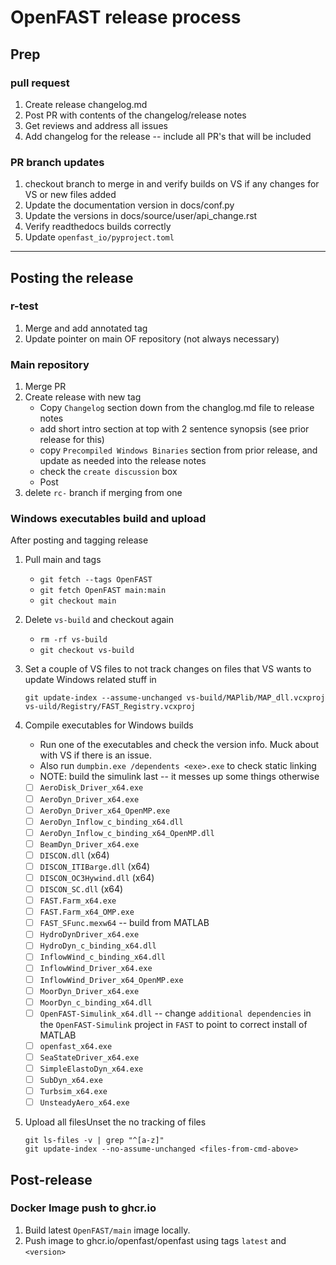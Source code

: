# OpenFAST release process

## Prep
### pull request
1. Create release changelog.md
2. Post PR with contents of the changelog/release notes
3. Get reviews and address all issues
4. Add changelog for the release -- include all PR's that will be included

### PR branch updates
1. checkout branch to merge in and verify builds on VS if any changes for VS or new files added
2. Update the documentation version in docs/conf.py
3. Update the versions in docs/source/user/api_change.rst
4. Verify readthedocs builds correctly
5. Update `openfast_io/pyproject.toml`

****

## Posting the release
### r-test
1. Merge and add annotated tag
2. Update pointer on main OF repository (not always necessary)

### Main repository
1. Merge PR
2. Create release with new tag
   * Copy `Changelog` section down from the changlog.md file to release notes
   * add short intro section at top with 2 sentence synopsis (see prior release for this)
   * copy `Precompiled Windows Binaries` section from prior release, and update as needed into the release notes
   * check the `create discussion` box
   * Post
3. delete `rc-` branch if merging from one

### Windows executables build and upload
After posting and tagging release
1. Pull main and tags
   * `git fetch --tags OpenFAST`
   * `git fetch OpenFAST main:main`
   * `git checkout main`
2. Delete `vs-build` and checkout again
   * `rm -rf vs-build`
   * `git checkout vs-build`
3. Set a couple of VS files to not track changes on files that VS wants to update Windows related stuff in
   ```
   git update-index --assume-unchanged vs-build/MAPlib/MAP_dll.vcxproj vs-uild/Registry/FAST_Registry.vcxproj
   ```

4. Compile executables for Windows builds
   * Run one of the executables and check the version info. Muck about with VS if there is an issue.
   * Also run `dumpbin.exe /dependents <exe>.exe` to check static linking
   * NOTE: build the simulink last -- it messes up some things otherwise
    - [ ] `AeroDisk_Driver_x64.exe`
    - [ ] `AeroDyn_Driver_x64.exe`
    - [ ] `AeroDyn_Driver_x64_OpenMP.exe`
    - [ ] `AeroDyn_Inflow_c_binding_x64.dll`
    - [ ] `AeroDyn_Inflow_c_binding_x64_OpenMP.dll`
    - [ ] `BeamDyn_Driver_x64.exe`
    - [ ] `DISCON.dll` (x64)
    - [ ] `DISCON_ITIBarge.dll` (x64)
    - [ ] `DISCON_OC3Hywind.dll` (x64)
    - [ ] `DISCON_SC.dll` (x64)
    - [ ] `FAST.Farm_x64.exe`
    - [ ] `FAST.Farm_x64_OMP.exe`
    - [ ] `FAST_SFunc.mexw64` -- build from MATLAB
    - [ ] `HydroDynDriver_x64.exe`
    - [ ] `HydroDyn_c_binding_x64.dll`
    - [ ] `InflowWind_c_binding_x64.dll`
    - [ ] `InflowWind_Driver_x64.exe`
    - [ ] `InflowWind_Driver_x64_OpenMP.exe`
    - [ ] `MoorDyn_Driver_x64.exe`
    - [ ] `MoorDyn_c_binding_x64.dll`
    - [ ] `OpenFAST-Simulink_x64.dll` -- change `additional dependencies` in the `OpenFAST-Simulink` project in `FAST` to point to correct install of MATLAB
    - [ ] `openfast_x64.exe`
    - [ ] `SeaStateDriver_x64.exe`
    - [ ] `SimpleElastoDyn_x64.exe`
    - [ ] `SubDyn_x64.exe`
    - [ ] `Turbsim_x64.exe`
    - [ ] `UnsteadyAero_x64.exe`
5. Upload all filesUnset the no tracking of files
   ```
   git ls-files -v | grep "^[a-z]"
   git update-index --no-assume-unchanged <files-from-cmd-above>
   ```
## Post-release
### Docker Image push to ghcr.io
1. Build latest `OpenFAST/main` image locally.
2. Push image to ghcr.io/openfast/openfast using tags `latest` and `<version>`

